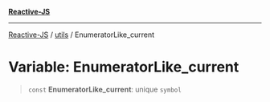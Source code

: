 [**Reactive-JS**](../../README.md)

***

[Reactive-JS](../../README.md) / [utils](../README.md) / EnumeratorLike\_current

# Variable: EnumeratorLike\_current

> `const` **EnumeratorLike\_current**: unique `symbol`

